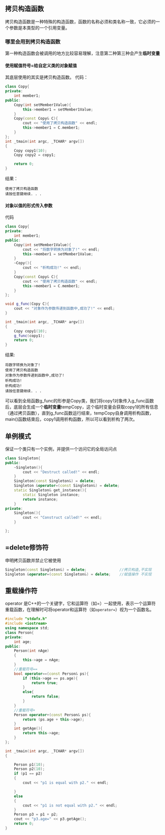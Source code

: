 ## 拷贝构造函数
拷贝构造函数是一种特殊的构造函数，函数的名称必须和类名称一致，它必须的一个参数是本类型的一个引用变量。

### 哪里会用到拷贝构造函数
第一种构造函数会被调用的地方比较容易理解，注意第二种第三种会产生**临时变量**
#### 使用赋值符号=给自定义类的对象赋值
其底层使用的其实是拷贝构造函数。
代码：
```c++
class Copy{
private:
	int member1;
public:
	Copy(int setMember1Value){
		this->member1 = setMember1Value;
	}
	Copy(const Copy& C){
		cout << "使用了拷贝构造函数" << endl;
		this->member1 = C.member1;
	}
};
int _tmain(int argc, _TCHAR* argv[])
{
	Copy copy1(10);
	Copy copy2 = copy1;

	return 0;
}
```
结果：
```
使用了拷贝构造函数
请按任意键继续. . .
```

#### 对象以值的形式传入参数
代码
```c++
class Copy{
private:
	int member1;
public:
	Copy(int setMember1Value){
		cout << "将数字转换为对象了!" << endl;
		this->member1 = setMember1Value;
	}
	~Copy(){
		cout << "析构成功!" << endl;
	}
	Copy(const Copy& C){
		cout << "使用了拷贝构造函数" << endl;
		this->member1 = C.member1;
	}
};

void g_func(Copy C){
	cout << "对象作为参数传递到函数中,成功了!" << endl;
}

int _tmain(int argc, _TCHAR* argv[])
{
	Copy copy1(10);
	g_func(copy1);
	return 0;
}
```
结果:
```
将数字转换为对象了!
使用了拷贝构造函数
对象作为参数传递到函数中,成功了!
析构成功!
析构成功!
请按任意键继续. . .
```
可以看到全局函数g_func的形参是Copy类，我们将copy1对象传入g_func函数后，底层会生成一个**临时变量**tempCopy，这个临时变量会获取copy1的所有信息（通过拷贝函数），直到g_func函数运行结束，tempCopy自身调用析构函数，main()函数结束后，copy1调用析构函数，所以可以看到析构了两次。
## 单例模式
保证一个类只有一个实例，并提供一个访问它的全局访问点
```c++
class Singleton{
public:
	~Singleton(){
		cout << "Destruct called!" << endl;
	}
	Singleton(const Singleton&) = delete;
	Singleton &operator=(const Singleton&) = delete;
	static Singleton& get_instance(){
		static Singleton instance;
		return instance;
	}
private:
	Singleton(){
		cout << "Construct called!" << endl;
	}

};
```

## =delete修饰符
申明拷贝函数并禁止它被使用
```c++
Singleton(const Singleton&) = delete;               //拷贝构造,不实现
Singleton &operator=(const Singleton&) = delete;    //赋值操作 不实现
```

## 重载操作符

operator 是C++的一个关键字，它和运算符（如=）一起使用，表示一个运算符重载函数，在理解时可将operator和运算符（如`operator=`）视为一个函数名。

```c++
#include "stdafx.h"
#include <iostream>
using namespace std;
class Person{
private:
	int age;
public:
	Person(int nAge)
	{
		this->age = nAge;
	}
    //重载符号==
	bool operator==(const Person& ps){
		if (this->age == ps.age){
			return true;
		}
		else{
			return false;
		}
	}
    //重载符号+
	Person operator+(const Person& ps){
		return (ps.age + this->age);
	}
	int getAge(){
		return this->age;
	}
};

int _tmain(int argc, _TCHAR* argv[])
{

	Person p1(10);
	Person p2(10);
	if (p1 == p2)
	{
		cout << "p1 is equal with p2." << endl;

	}
	else
	{
		cout << "p1 is not equal with p2." << endl;
	}
	Person p3 = p1 + p2;
	cout << "p3.age=" << p3.getAge();
	return 0;
}
```